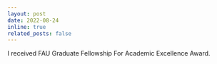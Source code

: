 ```yaml
---
layout: post
date: 2022-08-24
inline: true
related_posts: false
---
```


I received FAU Graduate Fellowship For Academic Excellence Award.
